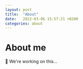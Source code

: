 ```yaml
---
layout: post
title:  "About"
date:   2022-03-06 15:57:21 +0200
categories: about
---
```

# About me
:construction: We're working on this...
